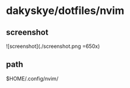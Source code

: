# dakyskye/dotfiles/nvim

## screenshot

![screenshot](./screenshot.png =650x)

## path

$HOME/.config/nvim/
